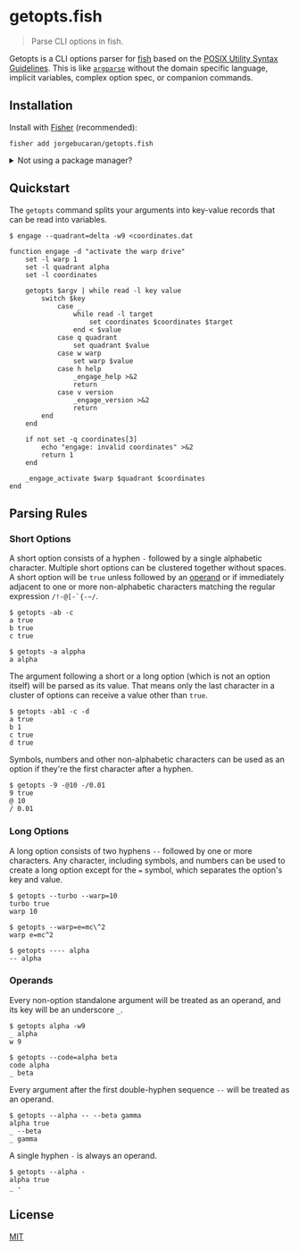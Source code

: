 # getopts.fish

> Parse CLI options in fish.

Getopts is a CLI options parser for <a href="https://fishshell.com" title="friendly interactive shell">fish</a> based on the [POSIX Utility Syntax Guidelines](http://pubs.opengroup.org/onlinepubs/9699919799/basedefs/V1_chap12.html#tag_12_02). This is like [`argparse`](https://fishshell.com/docs/current/commands.html#argparse) without the domain specific language, implicit variables, complex option spec, or companion commands.

## Installation

Install with [Fisher](https://github.com/jorgebucaran/fisher) (recommended):

```console
fisher add jorgebucaran/getopts.fish
```

<details>
<summary>Not using a package manager?</summary>

###

Copy [`getopts.fish`](getopts.fish) to any directory on your function path.

```fish
curl https://git.io/getopts.fish --create-dirs -sLo ~/.config/fish/functions/getopts.fish
```

</details>

## Quickstart

The `getopts` command splits your arguments into key-value records that can be read into variables.

```fish
$ engage --quadrant=delta -w9 <coordinates.dat
```

```fish
function engage -d "activate the warp drive"
    set -l warp 1
    set -l quadrant alpha
    set -l coordinates

    getopts $argv | while read -l key value
        switch $key
            case _
                while read -l target
                    set coordinates $coordinates $target
                end < $value
            case q quadrant
                set quadrant $value
            case w warp
                set warp $value
            case h help
                _engage_help >&2
                return
            case v version
                _engage_version >&2
                return
        end
    end

    if not set -q coordinates[3]
        echo "engage: invalid coordinates" >&2
        return 1
    end

    _engage_activate $warp $quadrant $coordinates
end
```

## Parsing Rules

### Short Options

A short option consists of a hyphen `-` followed by a single alphabetic character. Multiple short options can be clustered together without spaces. A short option will be `true` unless followed by an [operand](#operand) or if immediately adjacent to one or more non-alphabetic characters matching the regular expression <code>/!-@[-`{-~/</code>.

```console
$ getopts -ab -c
a true
b true
c true
```

```console
$ getopts -a alppha
a alpha
```

The argument following a short or a long option (which is not an option itself) will be parsed as its value. That means only the last character in a cluster of options can receive a value other than `true`.

```console
$ getopts -ab1 -c -d
a true
b 1
c true
d true
```

Symbols, numbers and other non-alphabetic characters can be used as an option if they're the first character after a hyphen.

```console
$ getopts -9 -@10 -/0.01
9 true
@ 10
/ 0.01
```

### Long Options

A long option consists of two hyphens `--` followed by one or more characters. Any character, including symbols, and numbers can be used to create a long option except for the `=` symbol, which separates the option's key and value.

```console
$ getopts --turbo --warp=10
turbo true
warp 10
```

```console
$ getopts --warp=e=mc\^2
warp e=mc^2
```

```console
$ getopts ---- alpha
-- alpha
```

### Operands

Every non-option standalone argument will be treated as an operand, and its key will be an underscore `_`.

```console
$ getopts alpha -w9
_ alpha
w 9
```

```console
$ getopts --code=alpha beta
code alpha
_ beta
```

Every argument after the first double-hyphen sequence `--` will be treated as an operand.

```console
$ getopts --alpha -- --beta gamma
alpha true
_ --beta
_ gamma
```

A single hyphen `-` is always an operand.

```console
$ getopts --alpha -
alpha true
_ -
```

## License

[MIT](LICENSE.md)
